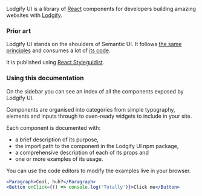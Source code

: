 Lodgify UI is a library of [React](https://reactjs.org/) components for developers building amazing websites with [Lodgify](https://www.lodgify.com/).

### Prior art

Lodgify UI stands on the shoulders of Semantic UI. It follows [the same principles](https://semantic-ui.com/usage/theming.html) and consumes a lot of [its code](https://react.semantic-ui.com/introduction).

It is published using [React Styleguidist](https://react-styleguidist.js.org/).

### Using this documentation

On the sidebar you can see an index of all the components exposed by Lodgify UI.

Components are organised into categories from simple typography, elements and inputs through to oven-ready widgets to include in your site.

Each component is documented with:
* a brief description of its purpose,
* the import path to the component in the Lodgify UI npm package,
* a comprehensive description of each of its props and
* one or more examples of its usage.

You can use the code editors to modify the examples live in your browser.

```jsx
<Paragraph>Cool, huh?</Paragraph>
<Button onClick={() => console.log('Totally')}>Click me</Button>
```
